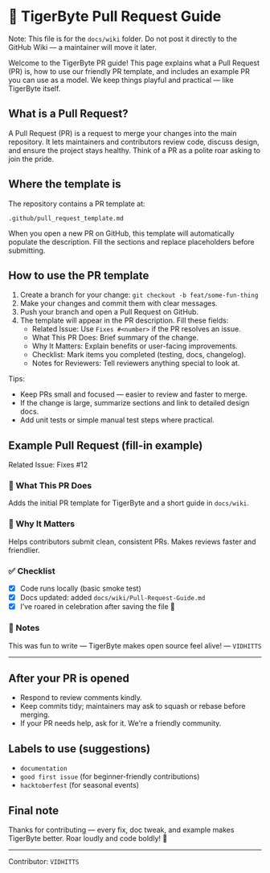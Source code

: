 # 🐯 TigerByte Pull Request Guide

Note: This file is for the `docs/wiki` folder. Do not post it directly to the GitHub Wiki — a maintainer will move it later.

Welcome to the TigerByte PR guide! This page explains what a Pull Request (PR) is, how to use our friendly PR template, and includes an example PR you can use as a model. We keep things playful and practical — like TigerByte itself.

## What is a Pull Request?

A Pull Request (PR) is a request to merge your changes into the main repository. It lets maintainers and contributors review code, discuss design, and ensure the project stays healthy. Think of a PR as a polite roar asking to join the pride.

## Where the template is

The repository contains a PR template at:

`.github/pull_request_template.md`

When you open a new PR on GitHub, this template will automatically populate the description. Fill the sections and replace placeholders before submitting.

## How to use the PR template

1. Create a branch for your change: `git checkout -b feat/some-fun-thing`
2. Make your changes and commit them with clear messages.
3. Push your branch and open a Pull Request on GitHub.
4. The template will appear in the PR description. Fill these fields:
   - Related Issue: Use `Fixes #<number>` if the PR resolves an issue.
   - What This PR Does: Brief summary of the change.
   - Why It Matters: Explain benefits or user-facing improvements.
   - Checklist: Mark items you completed (testing, docs, changelog).
   - Notes for Reviewers: Tell reviewers anything special to look at.

Tips:
- Keep PRs small and focused — easier to review and faster to merge.
- If the change is large, summarize sections and link to detailed design docs.
- Add unit tests or simple manual test steps where practical.

## Example Pull Request (fill-in example)

Related Issue: Fixes #12

### 🧠 What This PR Does
Adds the initial PR template for TigerByte and a short guide in `docs/wiki`.

### 🐾 Why It Matters
Helps contributors submit clean, consistent PRs. Makes reviews faster and friendlier.

### ✅ Checklist
- [x] Code runs locally (basic smoke test)
- [x] Docs updated: added `docs/wiki/Pull-Request-Guide.md`
- [x] I’ve roared in celebration after saving the file 🐅

### 💬 Notes
This was fun to write — TigerByte makes open source feel alive! — `VIDHITTS`

---

## After your PR is opened

- Respond to review comments kindly.
- Keep commits tidy; maintainers may ask to squash or rebase before merging.
- If your PR needs help, ask for it. We're a friendly community.

## Labels to use (suggestions)

- `documentation`
- `good first issue` (for beginner-friendly contributions)
- `hacktoberfest` (for seasonal events)

## Final note

Thanks for contributing — every fix, doc tweak, and example makes TigerByte better. Roar loudly and code boldly! 🐯

---

Contributor: `VIDHITTS`
